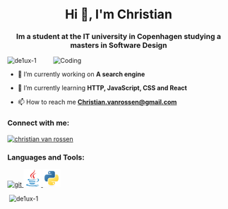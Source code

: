 <h1 align="center">Hi 👋, I'm Christian</h1>
<h3 align="center">Im a student at the IT university in Copenhagen studying a masters in Software Design</h3>
<img align="right" alt="Coding" width="400" src="https://i.pinimg.com/originals/e4/26/70/e426702edf874b181aced1e2fa5c6cde.gif">

<p align="left"> <img src="https://komarev.com/ghpvc/?username=de1ux-1&label=Profile%20views&color=0e75b6&style=flat" alt="de1ux-1" /> </p>


- 🔭 I’m currently working on **A search engine**

- 🌱 I’m currently learning **HTTP, JavaScript, CSS and React**

- 📫 How to reach me **Christian.vanrossen@gmail.com**

<h3 align="left">Connect with me:</h3>
<p align="left">
<a href="[https://linkedin.com/in/christian van rossen](https://www.linkedin.com/in/christian-vr/)" target="blank"><img align="center" src="https://raw.githubusercontent.com/rahuldkjain/github-profile-readme-generator/master/src/images/icons/Social/linked-in-alt.svg" alt="christian van rossen" height="30" width="40" /></a>
</p>

<h3 align="left">Languages and Tools:</h3>
<p align="left"> <a href="https://git-scm.com/" target="_blank" rel="noreferrer"> <img src="https://www.vectorlogo.zone/logos/git-scm/git-scm-icon.svg" alt="git" width="40" height="40"/> </a> <a href="https://www.java.com" target="_blank" rel="noreferrer"> <img src="https://raw.githubusercontent.com/devicons/devicon/master/icons/java/java-original.svg" alt="java" width="40" height="40"/> </a> <a href="https://www.python.org" target="_blank" rel="noreferrer"> <img src="https://raw.githubusercontent.com/devicons/devicon/master/icons/python/python-original.svg" alt="python" width="40" height="40"/> </a> </p>

<p>&nbsp;<img align="center" src="https://github-readme-stats.vercel.app/api?username=de1ux-1&show_icons=true&theme=radical&locale=en" alt="de1ux-1" /></p>
